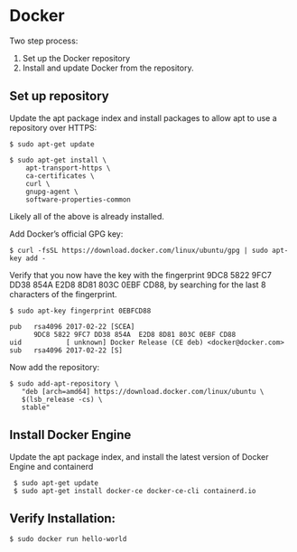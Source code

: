 # Docker

Two step process:

1. Set up the Docker repository
2. Install and update Docker from the repository.

## Set up repository

Update the apt package index and install packages to allow apt to use a repository over HTTPS:

```{bash}
$ sudo apt-get update

$ sudo apt-get install \
    apt-transport-https \
    ca-certificates \
    curl \
    gnupg-agent \
    software-properties-common
```

Likely all of the above is already installed.

Add Docker’s official GPG key:

```{bash}
$ curl -fsSL https://download.docker.com/linux/ubuntu/gpg | sudo apt-key add -

```

Verify that you now have the key with the fingerprint 9DC8 5822 9FC7 DD38 854A  E2D8 8D81 803C 0EBF CD88, by searching for the last 8 characters of the fingerprint.

```{bash}
$ sudo apt-key fingerprint 0EBFCD88

pub   rsa4096 2017-02-22 [SCEA]
      9DC8 5822 9FC7 DD38 854A  E2D8 8D81 803C 0EBF CD88
uid           [ unknown] Docker Release (CE deb) <docker@docker.com>
sub   rsa4096 2017-02-22 [S]
```

Now add the repository:

```{bash}
$ sudo add-apt-repository \
   "deb [arch=amd64] https://download.docker.com/linux/ubuntu \
   $(lsb_release -cs) \
   stable"
```

## Install Docker Engine

Update the apt package index, and install the latest version of Docker Engine and containerd

```{bash}
 $ sudo apt-get update
 $ sudo apt-get install docker-ce docker-ce-cli containerd.io
```

## Verify Installation:

```{bash}
$ sudo docker run hello-world
```
